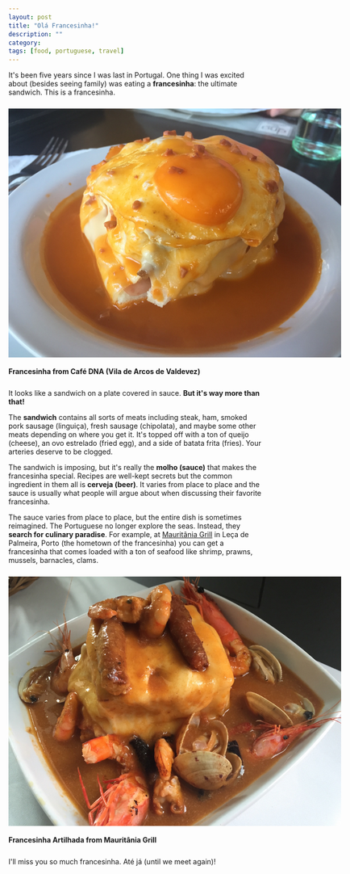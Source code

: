 ```yaml
---
layout: post
title: "Olá Francesinha!"
description: ""
category: 
tags: [food, portuguese, travel]
---
```


It's been five years since I was last in Portugal. One thing I was excited about (besides seeing family) was eating a **francesinha**: the ultimate sandwich. This is a francesinha.

<div>
	<img class="rounded-corners" style="max-width: 660px; margin-top: 10px; border: 0px;" src="/assets/images/posts/2015-07-10/dna.jpg"/>
	<p class="caption-text" style="line-height: 1.5em;  margin-bottom: 24px;"><strong>Francesinha from Café DNA (Vila de Arcos de Valdevez)</strong></p>
</div>

It looks like a sandwich on a plate covered in sauce. **But it's way more than that!**

The **sandwich** contains all sorts of meats including steak, ham, smoked pork sausage (linguiça), fresh sausage (chipolata), and maybe some other meats depending on where you get it. It's topped off with a ton of queijo (cheese), an ovo estrelado (fried egg), and a side of batata frita (fries). Your arteries deserve to be clogged. 

The sandwich is imposing, but it's really the **molho (sauce)** that makes the francesinha special. Recipes are well-kept secrets but the common ingredient in them all is **cerveja (beer)**. It varies from place to place and the sauce is usually what people will argue about when discussing their favorite francesinha. 

The sauce varies from place to place, but the entire dish is sometimes reimagined. The Portuguese no longer explore the seas. Instead, they **search for culinary paradise**. For example, at [Mauritânia Grill][1] in Leça de Palmeira, Porto (the hometown of the francesinha) you can get a francesinha that comes loaded with a ton of seafood like shrimp, prawns, mussels, barnacles, clams.

<div>
	<img class="rounded-corners" style="max-width: 660px; margin-top: 10px; border: 0px;" src="/assets/images/posts/2015-07-10/porto.jpg"/>
	<p class="caption-text" style="line-height: 1.5em;  margin-bottom: 24px;"><strong>Francesinha Artilhada from Mauritânia Grill</strong></p>
</div>

I'll miss you so much francesinha. Até já (until we meet again)!

[1]: http://restaurantesmauritania.com/index.php/mauritaniagrill


